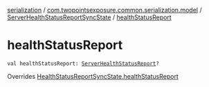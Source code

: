[serialization](../../index.md) / [com.twopointsexposure.common.serialization.model](../index.md) / [ServerHealthStatusReportSyncState](index.md) / [healthStatusReport](./health-status-report.md)

# healthStatusReport

`val healthStatusReport: `[`ServerHealthStatusReport`](../-server-health-status-report/index.md)`?`

Overrides [HealthStatusReportSyncState.healthStatusReport](../-health-status-report-sync-state/health-status-report.md)

